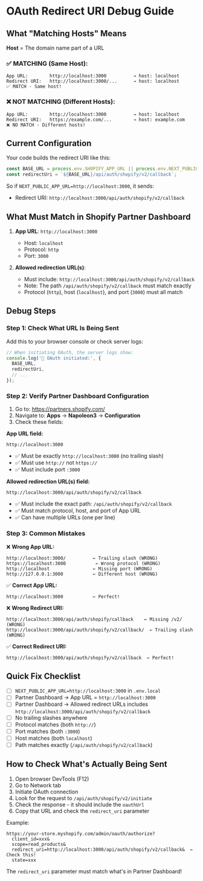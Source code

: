 # OAuth Redirect URI Debug Guide

## What "Matching Hosts" Means

**Host** = The domain name part of a URL

### ✅ MATCHING (Same Host):
```
App URL:        http://localhost:3000          → host: localhost
Redirect URI:   http://localhost:3000/...      → host: localhost
✅ MATCH - Same host!
```

### ❌ NOT MATCHING (Different Hosts):
```
App URL:        http://localhost:3000          → host: localhost
Redirect URI:   https://example.com/...        → host: example.com
❌ NO MATCH - Different hosts!
```

## Current Configuration

Your code builds the redirect URI like this:
```typescript
const BASE_URL = process.env.SHOPIFY_APP_URL || process.env.NEXT_PUBLIC_APP_URL;
const redirectUri = `${BASE_URL}/api/auth/shopify/v2/callback`;
```

So if `NEXT_PUBLIC_APP_URL=http://localhost:3000`, it sends:
- Redirect URI: `http://localhost:3000/api/auth/shopify/v2/callback`

## What Must Match in Shopify Partner Dashboard

1. **App URL**: `http://localhost:3000`
   - Host: `localhost`
   - Protocol: `http`
   - Port: `3000`

2. **Allowed redirection URL(s)**: 
   - Must include: `http://localhost:3000/api/auth/shopify/v2/callback`
   - Note: The path `/api/auth/shopify/v2/callback` must match exactly
   - Protocol (`http`), host (`localhost`), and port (`3000`) must all match

## Debug Steps

### Step 1: Check What URL Is Being Sent

Add this to your browser console or check server logs:
```javascript
// When initiating OAuth, the server logs show:
console.log('🔐 OAuth initiated:', {
  BASE_URL,
  redirectUri,
  // ... 
});
```

### Step 2: Verify Partner Dashboard Configuration

1. Go to: https://partners.shopify.com/
2. Navigate to: **Apps** → **Napoleon3** → **Configuration**
3. Check these fields:

**App URL field:**
```
http://localhost:3000
```
- ✅ Must be exactly `http://localhost:3000` (no trailing slash)
- ✅ Must use `http://` not `https://`
- ✅ Must include port `:3000`

**Allowed redirection URL(s) field:**
```
http://localhost:3000/api/auth/shopify/v2/callback
```
- ✅ Must include the exact path: `/api/auth/shopify/v2/callback`
- ✅ Must match protocol, host, and port of App URL
- ✅ Can have multiple URLs (one per line)

### Step 3: Common Mistakes

❌ **Wrong App URL:**
```
http://localhost:3000/          ← Trailing slash (WRONG)
https://localhost:3000           ← Wrong protocol (WRONG)
http://localhost                ← Missing port (WRONG)
http://127.0.0.1:3000           ← Different host (WRONG)
```

✅ **Correct App URL:**
```
http://localhost:3000           ← Perfect!
```

❌ **Wrong Redirect URI:**
```
http://localhost:3000/api/auth/shopify/callback    ← Missing /v2/ (WRONG)
http://localhost:3000/api/auth/shopify/v2/callback/  ← Trailing slash (WRONG)
```

✅ **Correct Redirect URI:**
```
http://localhost:3000/api/auth/shopify/v2/callback  ← Perfect!
```

## Quick Fix Checklist

- [ ] `NEXT_PUBLIC_APP_URL=http://localhost:3000` in `.env.local`
- [ ] Partner Dashboard → App URL = `http://localhost:3000`
- [ ] Partner Dashboard → Allowed redirect URLs includes `http://localhost:3000/api/auth/shopify/v2/callback`
- [ ] No trailing slashes anywhere
- [ ] Protocol matches (both `http://`)
- [ ] Port matches (both `:3000`)
- [ ] Host matches (both `localhost`)
- [ ] Path matches exactly (`/api/auth/shopify/v2/callback`)

## How to Check What's Actually Being Sent

1. Open browser DevTools (F12)
2. Go to Network tab
3. Initiate OAuth connection
4. Look for the request to `/api/auth/shopify/v2/initiate`
5. Check the response - it should include the `oauthUrl`
6. Copy that URL and check the `redirect_uri` parameter

Example:
```
https://your-store.myshopify.com/admin/oauth/authorize?
  client_id=xxx&
  scope=read_products&
  redirect_uri=http://localhost:3000/api/auth/shopify/v2/callback&  ← Check this!
  state=xxx
```

The `redirect_uri` parameter must match what's in Partner Dashboard!

